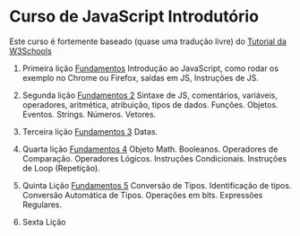 # Curso de JavaScript Introdutório

Este curso é fortemente baseado (quase uma tradução livre) do [Tutorial da W3Schools](https://www.w3schools.com/js/)

  1. Primeira lição [Fundamentos](fundamento_js.md)
  Introdução ao JavaScript, como rodar os exemplo no Chrome ou Firefox,
  saídas em JS, Instruções de JS.

  2. Segunda lição [Fundamentos 2](fundamentos2_js.md)
  Sintaxe de JS, comentários, variáveis, operadores, aritmética, atribuição,
  tipos de dados. Funções. Objetos. Eventos. Strings. Números. Vetores.

  3. Terceira lição [Fundamentos 3](fundamentos3_js.md)
   Datas.

  4. Quarta lição [Fundamentos 4](fundamentos4_js.md)
  Objeto Math. Booleanos. Operadores de Comparação. Operadores Lógicos.
  Instruções Condicionais. Instruções de Loop (Repetição).

  5. Quinta Lição [Fundamentos 5](fundamentos5_js.md)
  Conversão de Tipos. Identificação de tipos. Conversão Automática de Tipos.
  Operações em bits. Expressões Regulares.

  6. Sexta Lição
